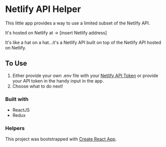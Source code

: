 # Netlify API Helper

This little app provides a way to use a limited subset of the Netlify API.

It's hosted on Netlify at → [insert Netlify address]

It's like a hat on a hat...it's a Netlify API built on top of the Netlify API hosted on Netlify.

## To Use

1. Either provide your own .env file with your [Netlify API Token](https://app.netlify.com/user/applications) or provide your API token in the handy input in the app.
2. Choose what to do next!

### Built with

- ReactJS
- Redux

### Helpers

This project was bootstrapped with [Create React App](https://github.com/facebook/create-react-app).
